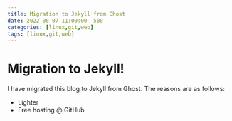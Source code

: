 ```yaml
---
title: Migration to Jekyll from Ghost
date: 2022-08-07 11:00:00 -500
categories: [linux,git,web]
tags: [linux,git,web]
---
```


# Migration to Jekyll!

I have migrated this blog to Jekyll from Ghost. The reasons are as follows:

* Lighter
* Free hosting @ GitHub

